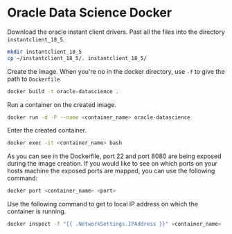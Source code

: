 # Oracle Data Science Docker

Download the oracle instant client drivers. Past all the files into the directory `instantclient_18_5`.

```bash
mkdir instantclient_18_5
cp ~/instantclient_18_5/. instantclient_18_5/
```

Create the image. When you're no in the docker directory, use `-f` to give the path to `Dockerfile`

```bash
docker build -t oracle-datascience .
```

Run a container on the created image.
```bash
docker run -d -P --name <container_name> oracle-datascience
```

Enter the created container.

```bash
docker exec -it <container_name> bash
```

As you can see in the Dockerfile, port 22 and port 8080 are being exposed during the image creation. If you would like to see on which ports on your hosts machine the exposed ports are mapped, you can use the following command:

```bash
docker port <container_name> <port>
```

Use the following command to get to local IP address on which the container is running.

```bash
docker inspect -f "{{ .NetworkSettings.IPAddress }}" <container_name>
